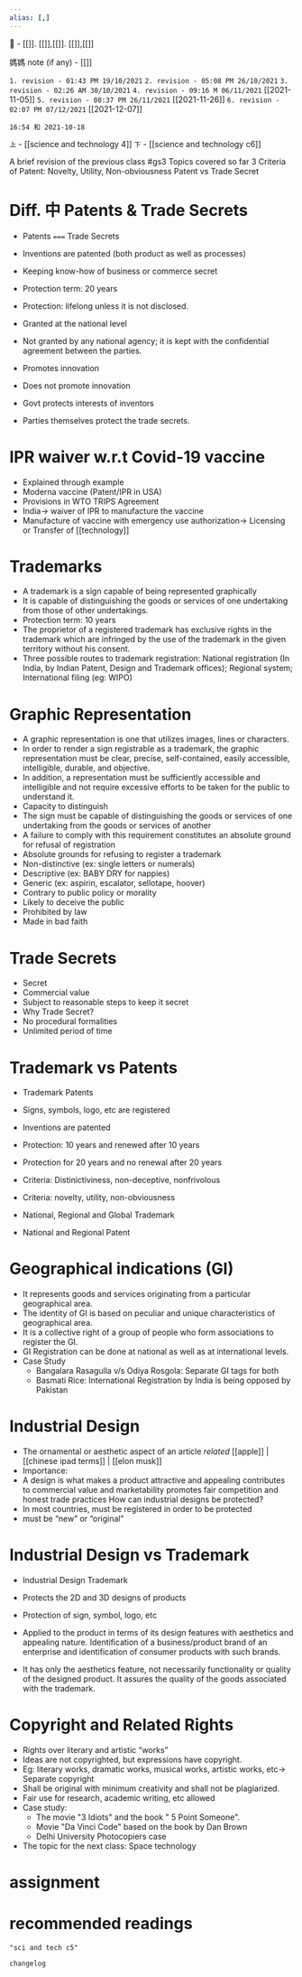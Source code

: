 ```yaml
---
alias: [,]
---
```

🔖 - [[]]. [[]],[[]]. [[]],[[]]

媽媽 note (if any) - [[]]

`1. revision - 01:43 PM 19/10/2021`
`2. revision - 05:08 PM 26/10/2021`
`3. revision - 02:26 AM 30/10/2021`
`4. revision - 09:16 M 06/11/2021` [[2021-11-05]]
`5. revision - 08:37 PM 26/11/2021` [[2021-11-26]]
`6. revision - 02:07 PM 07/12/2021` [[2021-12-07]]
		
`16:54 和 2021-10-18`

`上` - [[science and technology 4]]
`下` - [[science and technology c6]]

A brief revision of the previous class
#gs3 
Topics covered so far
3 Criteria of Patent: Novelty, Utility, Non-obviousness
Patent vs Trade Secret
# Diff. 中 Patents & Trade Secrets
- Patents         `===` 	   Trade Secrets

- Inventions are patented (both product as well as processes)
- Keeping know-how of business or commerce secret

- Protection term: 20 years
- Protection: lifelong unless it is not disclosed.

- Granted at the national level
- Not granted by any national agency; it is kept with the confidential agreement between the parties.

- Promotes innovation
- Does not promote innovation

- Govt protects interests of inventors
- Parties themselves protect the trade secrets.
# IPR waiver w.r.t Covid-19 vaccine
- Explained through example
- Moderna vaccine (Patent/IPR in USA) 
- Provisions in WTO TRIPS Agreement
- India-> waiver of IPR to manufacture the vaccine
- Manufacture of vaccine with emergency use authorization-> Licensing or Transfer of [[technology]]
# Trademarks
- A trademark is a sign capable of being represented graphically
- It is capable of distinguishing the goods or services of one undertaking from those of other undertakings.
- Protection term: 10 years
- The proprietor of a registered trademark has exclusive rights in the trademark which are infringed by the use of the trademark in the given territory without his consent.
- Three possible routes to trademark registration: National registration (In India, by Indian Patent, Design and Trademark offices); Regional system; International filing (eg: WIPO)

# Graphic Representation
- A graphic representation is one that utilizes images, lines or characters.
- In order to render a sign registrable as a trademark, the graphic representation must be clear, precise, self-contained, easily accessible, intelligible, durable, and objective.
- In addition, a representation must be sufficiently accessible and intelligible and not require excessive efforts to be taken for the public to understand it.
- Capacity to distinguish
- The sign must be capable of distinguishing the goods or services of one undertaking from the goods or services of another
- A failure to comply with this requirement constitutes an absolute ground for refusal of registration
- Absolute grounds for refusing to register a trademark
- Non-distinctive (ex: single letters or numerals)
- Descriptive (ex: BABY DRY for nappies)
- Generic (ex: aspirin, escalator, sellotape, hoover)
- Contrary to public policy or morality
- Likely to deceive the public
- Prohibited by law 
- Made in bad faith
# Trade Secrets
- Secret
- Commercial value
- Subject to reasonable steps to keep it secret
- Why Trade Secret?
- No procedural formalities
- Unlimited period of time

# Trademark vs Patents

- Trademark 	Patents

- Signs, symbols, logo, etc are registered
- Inventions are patented

- Protection: 10 years and renewed after 10 years 
- Protection for 20 years and no renewal after 20 years

- Criteria: Distinictiviness, non-deceptive, nonfrivolous
- Criteria: novelty, utility, non-obviousness

- National, Regional and Global Trademark
- National and Regional Patent

# Geographical indications (GI)
- It represents goods and services originating from a particular geographical area.
- The identity of GI is based on peculiar and unique characteristics of geographical area.
- It is a collective right of a group of people who form associations to register the GI.
- GI Registration can be done at national as well as at international levels.
- Case Study
	- Bangalara Rasagulla v/s Odiya Rosgola: Separate GI tags for both
	- Basmati Rice: International Registration by India is being opposed by Pakistan
# Industrial Design
- The ornamental or aesthetic aspect of an article _related_ [[apple]] | [[chinese ipad terms]] | [[elon musk]]
- Importance:
- A design is what makes a product attractive and appealing contributes to commercial value and marketability promotes fair competition and honest trade practices How can industrial designs be protected?
- In most countries, must be registered in order to be protected
- must be “new” or “original”
# Industrial Design vs Trademark
- Industrial Design 	Trademark

- Protects the 2D and 3D designs of products
- Protection of sign, symbol, logo, etc

- Applied to the product in terms of its design features with aesthetics and appealing nature. 	Identification of a business/product brand of an enterprise and identification of consumer products with such brands.

- It has only the aesthetics feature, not necessarily functionality or quality of the designed product. 	It assures the quality of the goods associated with the trademark. 

# Copyright and Related Rights
- Rights over literary and artistic “works”
- Ideas are not copyrighted, but expressions have copyright.
- Eg: literary works, dramatic works, musical works, artistic works, etc-> Separate copyright
- Shall be original with minimum creativity and shall not be plagiarized.
- Fair use for research, academic writing, etc allowed
- Case study:
	- The movie "3 Idiots" and the book " 5 Point Someone".
	- Movie "Da Vinci Code" based on the book by Dan Brown
	- Delhi University Photocopiers case
- The topic for the next class: Space technology

# assignment

# recommended readings
```query
"sci and tech c5"
```

```plain
changelog

```